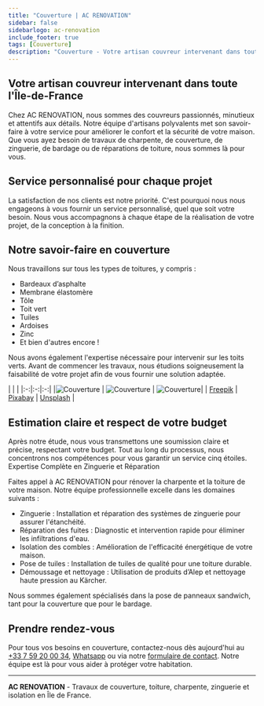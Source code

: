 ```yaml
---
title: "Couverture | AC RENOVATION"
sidebar: false
sidebarlogo: ac-renovation
include_footer: true
tags: [Couverture]
description: "Couverture - Votre artisan couvreur intervenant dans toute l'Île-de-France"
---
```


## Votre artisan couvreur intervenant dans toute l'Île-de-France

Chez AC RENOVATION, nous sommes des couvreurs passionnés, minutieux et attentifs aux détails. Notre équipe d'artisans polyvalents met son savoir-faire à votre service pour améliorer le confort et la sécurité de votre maison. Que vous ayez besoin de travaux de charpente, de couverture, de zinguerie, de bardage ou de réparations de toiture, nous sommes là pour vous.

## Service personnalisé pour chaque projet

La satisfaction de nos clients est notre priorité. C'est pourquoi nous nous engageons à vous fournir un service personnalisé, quel que soit votre besoin. Nous vous accompagnons à chaque étape de la réalisation de votre projet, de la conception à la finition.

## Notre savoir-faire en couverture

Nous travaillons sur tous les types de toitures, y compris :
- Bardeaux d’asphalte
- Membrane élastomère
- Tôle
- Toit vert
- Tuiles
- Ardoises
- Zinc
- Et bien d'autres encore !

Nous avons également l'expertise nécessaire pour intervenir sur les toits verts. Avant de commencer les travaux, nous étudions soigneusement la faisabilité de votre projet afin de vous fournir une solution adaptée.

| | |
|:-:|:-:|:-:|
|![Couverture](/images/illustrations/images/ac-renovation-couverture-1.jpg) | ![Couverture](/images/illustrations/images/ac-renovation-couverture-2.jpg) | ![Couverture](/images/illustrations/images/ac-renovation-couverture-3.jpg)|
| <a href="https://fr.freepik.com/photos-gratuite/plan-rapproche-faible-angle-vertical-du-toit-noir-immeuble_9931749.htm#fromView=search&page=1&position=1&uuid=eaa056e6-592d-4784-86fd-33d985a4861b">Freepik</a> | <a href="https://pixabay.com/fr//?utm_source=link-attribution&utm_medium=referral&utm_campaign=image&utm_content=2587752">Pixabay</a> | <a href="https://unsplash.com/photos/a-house-with-a-yard-arl6vrQYp-E?utm_content=creditCopyText&utm_medium=referral&utm_source=unsplash">Unsplash</a>
   |

## Estimation claire et respect de votre budget

Après notre étude, nous vous transmettons une soumission claire et précise, respectant votre budget. Tout au long du processus, nous concentrons nos compétences pour vous garantir un service cinq étoiles.
Expertise Complète en Zinguerie et Réparation

Faites appel à AC RENOVATION pour rénover la charpente et la toiture de votre maison. Notre équipe professionnelle excelle dans les domaines suivants :
- Zinguerie : Installation et réparation des systèmes de zinguerie pour assurer l'étanchéité.
- Réparation des fuites : Diagnostic et intervention rapide pour éliminer les infiltrations d'eau.
- Isolation des combles : Amélioration de l'efficacité énergétique de votre maison.
- Pose de tuiles : Installation de tuiles de qualité pour une toiture durable.
- Démoussage et nettoyage : Utilisation de produits d’Alep et nettoyage haute pression au Kärcher.

Nous sommes également spécialisés dans la pose de panneaux sandwich, tant pour la couverture que pour le bardage.

## Prendre rendez-vous

Pour tous vos besoins en couverture, contactez-nous dès aujourd'hui au [+33 7 59 20 00 34](tel:+33759200034), [Whatsapp](https://wa.me/33759200034) ou via notre [formulaire de contact](../index.html#contact). Notre équipe est là pour vous aider à protéger votre habitation.

---

**AC RENOVATION** - Travaux de couverture, toiture, charpente, zinguerie et isolation en Île de France.
